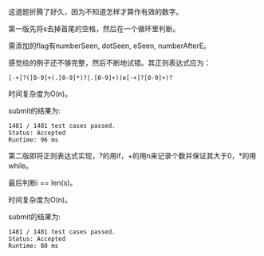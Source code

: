 这道题折腾了好久，因为不知道怎样才算作有效的数字。

第一版先将s去掉首尾的空格，然后在一个循环里判断。

需添加的flag有numberSeen, dotSeen, eSeen, numberAfterE。

感觉给的例子还不够完整，然后不断地试错。其正则表达式应为：

    [-+]?([0-9]+(.[0-9]*)?|.[0-9]+)(e[-+]?[0-9]+)?

时间复杂度为O(n)。

submit的结果为:
```
1481 / 1481 test cases passed.
Status: Accepted
Runtime: 96 ms
```

第二版即将正则表达式实现，?的用if，+的用n来记录个数并保证其大于0，*的用while。

最后判断i == len(s)。

时间复杂度为O(n)。

submit的结果为:
```
1481 / 1481 test cases passed.
Status: Accepted
Runtime: 80 ms
```
